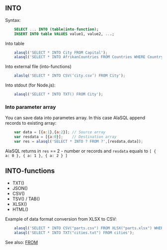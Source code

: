 ## INTO

Syntax:
```sql
    SELECT ... INTO (table|into-function);
    INSERT INTO table VALUES value1, value2, ...;
```


Into table
```js
    alasql('SELECT * INTO City FROM Capital');
    alasql('SELECT * INTO AfrikanCountries FROM Countries WHERE Country = "Afrika"');
```

Into external file (into-functions)
```js
    alaslq('SELECT * INTO CSV(‘city.csv’) FROM City');
```

Into stdout (for Node.js):
```js
    alasql('SELECT * INTO TXT() FROM City');
```

### Into parameter array
You can save data into parametes array. In this case AlaSQL append records to existing array:
```js
    var data = [{a:1},{a:2}]; // Source array
    var resdata = [{a:0}];    // Destination array
    var res = alasql('SELECT * INTO ? FROM ?',[resdata,data]); 
```
AlaSQL returns in ```res``` == 2 - number or records and ```resdata``` equals to ```[ { a: 0 }, { a: 1 }, { a: 2 } ]```


## INTO-functions
* TXT()
* JSON()
* CSV()
* TSV() / TAB()
* XLSX()
* HTML()

Example of data format conversion from XLSX to CSV:
```js
    alasql('SELECT * INTO CSV("parts.csv") FROM XLSX("parts.xlsx") WHERE Qty > 10');
    alasql('SELECT * INTO TXT("cities.txt") FROM cities');
```

See also: [FROM](From)